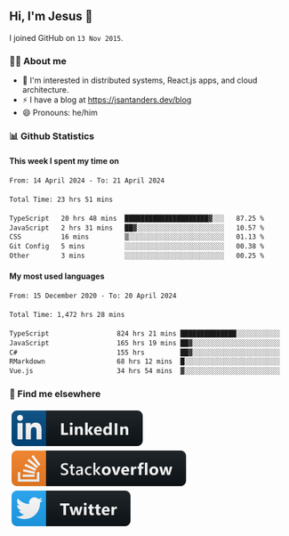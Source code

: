 ## Hi, I'm Jesus 👋

I joined GitHub on `13 Nov 2015`.

<!-- Talking about you -->

### 👨‍💻 About me

- 👦 I'm interested in distributed systems, React.js apps, and cloud architecture.
- ⚡️ I have a blog at <https://jsantanders.dev/blog>
- 😄 Pronouns: he/him

### 📊 Github Statistics

#### This week I spent my time on

<!--START_SECTION:weekly-->

```txt
From: 14 April 2024 - To: 21 April 2024

Total Time: 23 hrs 51 mins

TypeScript   20 hrs 48 mins  █████████████████████▓░░░   87.25 %
JavaScript   2 hrs 31 mins   ██▓░░░░░░░░░░░░░░░░░░░░░░   10.57 %
CSS          16 mins         ▒░░░░░░░░░░░░░░░░░░░░░░░░   01.13 %
Git Config   5 mins          ░░░░░░░░░░░░░░░░░░░░░░░░░   00.38 %
Other        3 mins          ░░░░░░░░░░░░░░░░░░░░░░░░░   00.25 %
```

<!--END_SECTION:weekly-->

#### My most used languages

<!--START_SECTION:alltime-->

```txt
From: 15 December 2020 - To: 20 April 2024

Total Time: 1,472 hrs 28 mins

TypeScript                 824 hrs 21 mins ██████████████░░░░░░░░░░░   55.98 %
JavaScript                 165 hrs 19 mins ██▓░░░░░░░░░░░░░░░░░░░░░░   11.23 %
C#                         155 hrs         ██▓░░░░░░░░░░░░░░░░░░░░░░   10.53 %
RMarkdown                  68 hrs 12 mins  █░░░░░░░░░░░░░░░░░░░░░░░░   04.63 %
Vue.js                     34 hrs 54 mins  ▓░░░░░░░░░░░░░░░░░░░░░░░░   02.37 %
```

<!--END_SECTION:alltime-->

### 📢 Find me elsewhere

<p>
  <a target="_blank" href="https://linkedin.com/in/jsantanders">
    <img src="https://github.com/jsantanders/jsantanders/blob/master/img/linkedin.svg" alt="LinkedIn" style="vertical-align:top; margin:4px">
  </a>
  
  <a target="_blank" href="https://stackoverflow.com/users/7318331/jesus-santander">
    <img src="https://github.com/jsantanders/jsantanders/blob/master/img/stackoverflow.svg" alt="StackOverflow" style="vertical-align:top; margin:4px">
  </a>
  
  <a target="_blank" href="http://twitter.com/jsantanders">
    <img src="https://github.com/jsantanders/jsantanders/blob/master/img/twitter.svg" alt="Twitter" style="vertical-align:top; margin:4px">
  </a>
</p>
